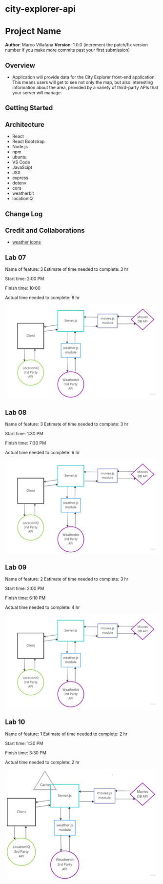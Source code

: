 # city-explorer-api

# Project Name

**Author**: Marco Villafana
**Version**: 1.0.0 (increment the patch/fix version number if you make more commits past your first submission)

## Overview
<!-- Provide a high level overview of what this application is and why you are building it, beyond the fact that it's an assignment for this class. (i.e. What's your problem domain?) -->
+ Application will provide data for the City Explorer front-end application. This means users will get to see not only the map, but also interesting information about the area, provided by a variety of third-party APIs that your server will manage.

## Getting Started
<!-- What are the steps that a user must take in order to build this app on their own machine and get it running? -->

## Architecture
<!-- Provide a detailed description of the application design. What technologies (languages, libraries, etc) you're using, and any other relevant design information. -->
+ React
+ React Bootstrap
+ Node.js
+ npm
+ ubuntu
+ VS Code
+ JavaScipt
+ JSX
+ express
+ dotenv
+ cors
+ weatherbit
+ locationIQ

## Change Log
<!-- Use this area to document the iterative changes made to your application as each feature is successfully implemented. Use time stamps. Here's an example:

01-01-2001 4:59pm - Application now has a fully-functional express server, with a GET route for the location resource. -->

## Credit and Collaborations
<!-- Give credit (and a link) to other people or resources that helped you build this application. -->
+ [weather icons](https://github.com/Makin-Things/weather-icons)

## Lab 07

Name of feature: 3
Estimate of time needed to complete: 3 hr

Start time: 2:00 PM

Finish time: 10:00

Actual time needed to complete: 8 hr

![city-explorer domain](./images/city-explorer-domain.jpg)

## Lab 08

Name of feature: 3
Estimate of time needed to complete: 3 hr

Start time: 1:30 PM

Finish time: 7:30 PM

Actual time needed to complete: 6 hr

![city-explorer domain](./images/city-explorer-domain.jpg)

## Lab 09

Name of feature: 2
Estimate of time needed to complete: 3 hr

Start time: 2:00 PM

Finish time: 6:10 PM

Actual time needed to complete: 4 hr

![city-explorer domain](./images/city-explorer-domain.jpg)

## Lab 10

Name of feature: 1
Estimate of time needed to complete: 2 hr

Start time: 1:30 PM

Finish time: 3:30 PM

Actual time needed to complete: 2 hr

![city-explorer domain](./images/city-explorer-domain-2.jpg)
